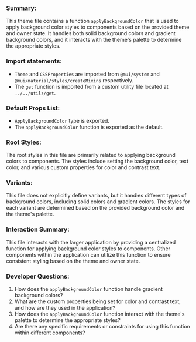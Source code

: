 ### Summary:
This theme file contains a function `applyBackgroundColor` that is used to apply background color styles to components based on the provided theme and owner state. It handles both solid background colors and gradient background colors, and it interacts with the theme's palette to determine the appropriate styles.

### Import statements:
- `Theme` and `CSSProperties` are imported from `@mui/system` and `@mui/material/styles/createMixins` respectively.
- The `get` function is imported from a custom utility file located at `../../utils/get`.

### Default Props List:
- `ApplyBackgroundColor` type is exported.
- The `applyBackgroundColor` function is exported as the default.

### Root Styles:
The root styles in this file are primarily related to applying background colors to components. The styles include setting the background color, text color, and various custom properties for color and contrast text.

### Variants:
This file does not explicitly define variants, but it handles different types of background colors, including solid colors and gradient colors. The styles for each variant are determined based on the provided background color and the theme's palette.

### Interaction Summary:
This file interacts with the larger application by providing a centralized function for applying background color styles to components. Other components within the application can utilize this function to ensure consistent styling based on the theme and owner state.

### Developer Questions:
1. How does the `applyBackgroundColor` function handle gradient background colors?
2. What are the custom properties being set for color and contrast text, and how are they used in the application?
3. How does the `applyBackgroundColor` function interact with the theme's palette to determine the appropriate styles?
4. Are there any specific requirements or constraints for using this function within different components?